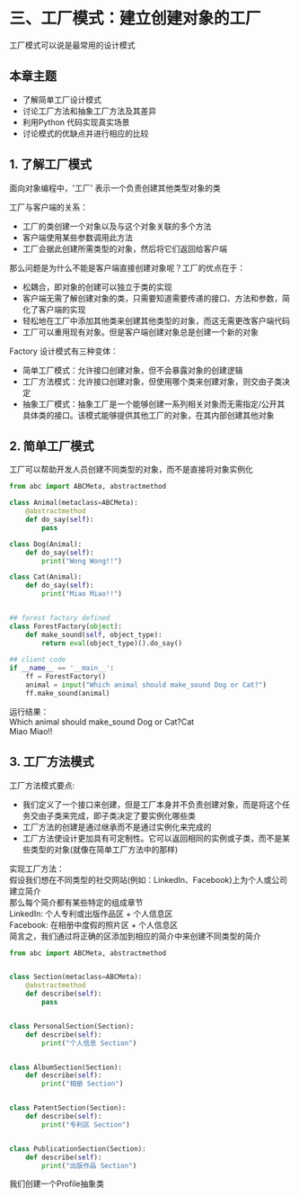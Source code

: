 #  三、工厂模式：建立创建对象的工厂

工厂模式可以说是最常用的设计模式  
 

## 本章主题  
- 了解简单工厂设计模式  
- 讨论工厂方法和抽象工厂方法及其差异  
- 利用Python 代码实现真实场景  
- 讨论模式的优缺点并进行相应的比较  

## 1. 了解工厂模式
面向对象编程中，'工厂' 表示一个负责创建其他类型对象的类  

工厂与客户端的关系：  
- 工厂的类创建一个对象以及与这个对象关联的多个方法  
- 客户端使用某些参数调用此方法  
- 工厂会据此创建所需类型的对象，然后将它们返回给客户端  

那么问题是为什么不能是客户端直接创建对象呢？工厂的优点在于：  
- 松耦合，即对象的创建可以独立于类的实现  
- 客户端无需了解创建对象的类，只需要知道需要传递的接口、方法和参数，简化了客户端的实现  
- 轻松地在工厂中添加其他类来创建其他类型的对象，而这无需更改客户端代码  
- 工厂可以重用现有对象。但是客户端创建对象总是创建一个新的对象  

Factory 设计模式有三种变体：
- 简单工厂模式：允许接口创建对象，但不会暴露对象的创建逻辑  
- 工厂方法模式：允许接口创建对象，但使用哪个类来创建对象，则交由子类决定  
- 抽象工厂模式：抽象工厂是一个能够创建一系列相关对象而无需指定/公开其具体类的接口。该模式能够提供其他工厂的对象，在其内部创建其他对象  


## 2. 简单工厂模式
工厂可以帮助开发人员创建不同类型的对象，而不是直接将对象实例化  

```py
from abc import ABCMeta, abstractmethod

class Animal(metaclass=ABCMeta):
	@abstractmethod
	def do_say(self):
		pass

class Dog(Animal):
	def do_say(self):
		print("Wong Wong!!")

class Cat(Animal):
	def do_say(self):
		print("Miao Miao!!")


## forest factory defined
class ForestFactory(object):
	def make_sound(self, object_type):
		return eval(object_type)().do_say()
	
## client code
if __name__ == '__main__':
	ff = ForestFactory()
	animal = input("Which animal should make_sound Dog or Cat?")
	ff.make_sound(animal)

```
运行结果：  
Which animal should make_sound Dog or Cat?Cat  
Miao Miao!!  


## 3. 工厂方法模式  
工厂方法模式要点:  
- 我们定义了一个接口来创建，但是工厂本身并不负责创建对象，而是将这个任务交由子类来完成，即子类决定了要实例化哪些类  
- 工厂方法的创建是通过继承而不是通过实例化来完成的  
- 工厂方法使设计更加具有可定制性。它可以返回相同的实例或子类，而不是某些类型的对象(就像在简单工厂方法中的那样)  

实现工厂方法：  
假设我们想在不同类型的社交网站(例如：LinkedIn、Facebook)上为个人或公司建立简介  
那么每个简介都有某些特定的组成章节  
LinkedIn: 个人专利或出版作品区 + 个人信息区  
Facebook: 在相册中度假的照片区 + 个人信息区  
简言之，我们通过将正确的区添加到相应的简介中来创建不同类型的简介  

```py
from abc import ABCMeta, abstractmethod


class Section(metaclass=ABCMeta):
	@abstractmethod
	def describe(self):
		pass


class PersonalSection(Section):
	def describe(self):
		print("个人信息 Section")


class AlbumSection(Section):
	def describe(self):
		print("相册 Section")


class PatentSection(Section):
	def describe(self):
		print("专利区 Section")


class PublicationSection(Section):
	def describe(self):
		print("出版作品 Section")
```
我们创建一个Profile抽象类




